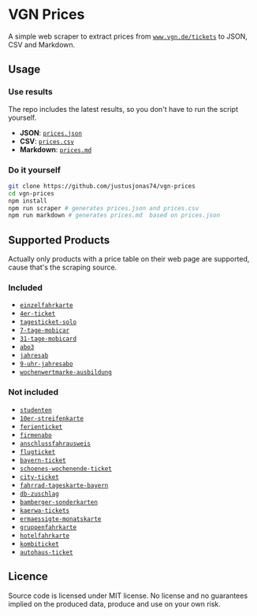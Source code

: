 # VGN Prices 

A simple web scraper to extract prices from [`www.vgn.de/tickets`](https://www.vgn.de/tickets/) to JSON, CSV and Markdown.

## Usage 
### Use results

The repo includes the latest results, so you don't have to run the script yourself. 

* __JSON__: [`prices.json`](prices.json)
* __CSV__: [`prices.csv`](prices.csv)
* __Markdown__: [`prices.md`](prices.md)

### Do it yourself

```bash
git clone https://github.com/justusjonas74/vgn-prices
cd vgn-prices
npm install 
npm run scraper # generates prices.json and prices.csv
npm run markdown # generates prices.md  based on prices.json
``` 

## Supported Products

Actually only products with a price table on their web page are supported, cause that's the scraping source. 

### Included
* [`einzelfahrkarte`](https://www.vgn.de/tickets/einzelfahrkarte/#preise)
* [`4er-ticket`](https://www.vgn.de/tickets/4er-ticket/#preise)
* [`tagesticket-solo`](https://www.vgn.de/tickets/tagesticket-solo/#preise)
* [`7-tage-mobicar`](https://www.vgn.de/tickets/7-tage-mobicard#preise)
* [`31-tage-mobicard`](https://www.vgn.de/tickets/31-tage-mobicard/#preise)
* [`abo3`](https://www.vgn.de/tickets/abo3/#preise)
* [`jahresab`](https://www.vgn.de/tickets/jahresabo#preise)
* [`9-uhr-jahresabo`](https://www.vgn.de/tickets/9-uhr-jahresabo/#preise)
* [`wochenwertmarke-ausbildung`](https://www.vgn.de/tickets/wochenwertmarke-ausbildung/#preise)

### Not included
* [`studenten`](https://www.vgn.de/tickets/studenten/)
* [`10er-streifenkarte`](https://www.vgn.de/tickets/10er-streifenkarte/)
* [`ferienticket`](https://www.vgn.de/tickets/ferienticket/)
* [`firmenabo`](https://www.vgn.de/tickets/firmenabo/)
* [`anschlussfahrausweis`](https://www.vgn.de/tickets/anschlussfahrausweis/)
* [`flugticket`](https://www.vgn.de/tickets/flugticket/)
* [`bayern-ticket`](https://www.vgn.de/tickets/bayern-ticket/)
* [`schoenes-wochenende-ticket`](https://www.vgn.de/tickets/schoenes-wochenende-ticket/)
* [`city-ticket`](https://www.vgn.de/tickets/city-ticket/)
* [`fahrrad-tageskarte-bayern`](https://www.vgn.de/tickets/fahrrad-tageskarte-bayern/)
* [`db-zuschlag`](https://www.vgn.de/tickets/db-zuschlag/)
* [`bamberger-sonderkarten`](https://www.vgn.de/tickets/bamberger-sonderkarten/)
* [`kaerwa-tickets`](https://www.vgn.de/tickets/kaerwa-tickets/)
* [`ermaessigte-monatskarte`](https://www.vgn.de/tickets/ermaessigte-monatskarte/)
* [`gruppenfahrkarte`](https://www.vgn.de/tickets/gruppenfahrkarte/)
* [`hotelfahrkarte`](https://www.vgn.de/tickets/hotelfahrkarte/)
* [`kombiticket`](https://www.vgn.de/tickets/kombiticket/)
* [`autohaus-ticket`](https://www.vgn.de/tickets/autohaus-ticket/)

## Licence

Source code is licensed under MIT license. No license and no guarantees implied on the produced data, produce and use on your own risk.
